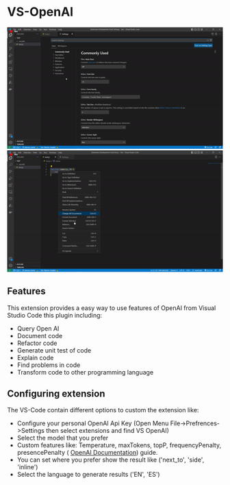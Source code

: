 # VS-OpenAI

![demo](https://github.com/fabianpro/vs-openai/blob/main/src/assets/videos/settings.gif?raw=true)
![demo](https://github.com/fabianpro/vs-openai/blob/main/src/assets/videos/code.gif?raw=true)

## Features

This extension provides a easy way to use features of OpenAI from Visual Studio Code this plugin including:

* Query Open AI
* Document code
* Refactor code
* Generate unit test of code
* Explain code
* Find problems in code
* Transform code to other programming language

## Configuring extension

The VS-Code contain different options to custom the extension like:

* Configure your personal OpenAI Api Key (Open Menu File->Prefrences->Settings then select extensions and find VS OpenAI)
* Select the model that you prefer
* Custom features like: Temperature, maxTokens, topP, frequencyPenalty, presencePenalty ( [OpenAI Documentation](https://beta.openai.com/docs/api-reference/files)) guide. 
* You can set where you prefer show the result like ('next_to', 'side', 'inline')
* Select the language to generate results ('EN', 'ES')